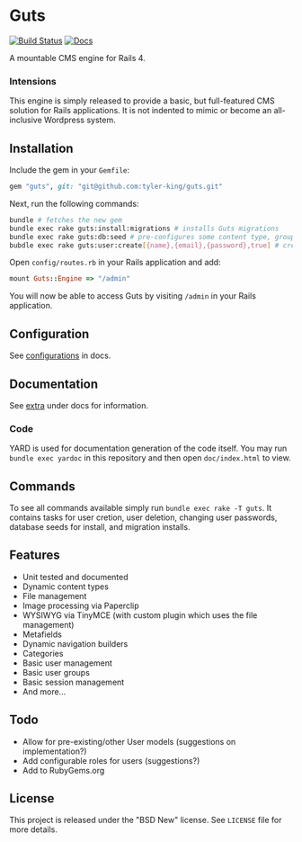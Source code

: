 # Guts

[![Build Status](https://secure.travis-ci.org/tyler-king/guts.svg?branch=master)](http://travis-ci.org/tyler-king/guts)
[![Docs](http://inch-ci.org/github/tyler-king/guts.svg)](http://inch-ci.org/github/tyler-king/guts)

A mountable CMS engine for Rails 4.

### Intensions

This engine is simply released to provide a basic, but full-featured CMS solution for Rails applications. It is not indented to mimic or become an all-inclusive Wordpress system.

## Installation

Include the gem in your `Gemfile`:

``` ruby
gem "guts", git: "git@github.com:tyler-king/guts.git"
```

Next, run the following commands:

``` bash
bundle # fetches the new gem
bundle exec rake guts:install:migrations # installs Guts migrations
bundle exec rake guts:db:seed # pre-configures some content type, groups, etc (creates an "Admins" group which is important)
bubdle exec rake guts:user:create[{name},{email},{password},true] # creates a user (replace the values)
```

Open `config/routes.rb` in your Rails application and add:

``` ruby
mount Guts::Engine => "/admin"
```

You will now be able to access Guts by visiting `/admin` in your Rails application.

## Configuration

See [configurations](docs/extra/configurations.md) in docs.

## Documentation

See [extra](docs/extra) under docs for information.

### Code

YARD is used for documentation generation of the code itself. You may run `bundle exec yardoc` in this repository and then open `doc/index.html` to view.

## Commands

To see all commands available simply run `bundle exec rake -T guts`. It contains tasks for user cretion, user deletion, changing user passwords, database seeds for install, and migration installs.

## Features

+ Unit tested and documented
+ Dynamic content types
+ File management
+ Image processing via Paperclip
+ WYSIWYG via TinyMCE (with custom plugin which uses the file management)
+ Metafields
+ Dynamic navigation builders
+ Categories
+ Basic user management
+ Basic user groups
+ Basic session management
+ And more...

## Todo

+ Allow for pre-existing/other User models (suggestions on implementation?)
+ Add configurable roles for users (suggestions?)
+ Add to RubyGems.org

## License

This project is released under the "BSD New" license. See `LICENSE` file for more details.